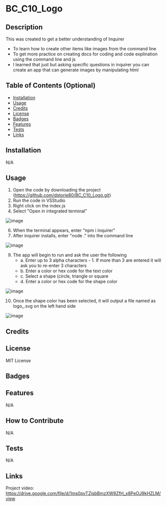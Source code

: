 # BC_C10_Logo

## Description

This was created to get a better understanding of Inquirer 

- To learn how to create other items like images from the command line
- To get more practice on creating docs for coding and code explination using the command line and js
- I learned that just but asking specific questions in inquirer you can create an app that can generate images by manipulating html

## Table of Contents (Optional)

- [Installation](#installation)
- [Usage](#usage)
- [Credits](#credits)
- [License](#license)
- [Badges](#badges)
- [Features](#features)
- [Tests](#tests)
- [Links](#links)

## Installation

N/A

## Usage

1. Open the code by downloading the project (https://github.com/dstorie80/BC_C10_Logo.git)
2. Run the code in VSStudio
3. Right click on the index.js
4. Select "Open in integrated terminal"

![image](https://github.com/dstorie80/BC_C10_Logo/assets/149905416/e616cb16-6d5e-40f1-a4d3-b43e6a07128c)

6. When the terminal appears, enter "npm i inquirer"
7. After inquirer installs, enter "node ." into the command line

![image](https://github.com/dstorie80/BC_C10_Logo/assets/149905416/fce32415-f7d5-47c3-9403-d49ca7812323)

9. The app will begin to run and ask the user the following
     - a. Enter up to 3 alpha characters
           - 1. If more than 3 are entered it will ask you to re-enter 3 characters
     - b. Enter a color or hex code for the text color
     - c. Select a shape (circle, triangle or square
     - d. Enter a color or hex code for the shape color

![image](https://github.com/dstorie80/BC_C10_Logo/assets/149905416/e97977e4-7c48-4214-881a-c2ceba327c26)

10. Once the shape color has been selected, it will output a file named as logo_<shape>.svg on the left hand side

![image](https://github.com/dstorie80/BC_C10_Logo/assets/149905416/f75aa9c6-5e47-4bc0-93c9-cb2a6fb177c3)


## Credits

## License

MIT License

## Badges

## Features

N/A

## How to Contribute

N/A

## Tests

N/A

## Links

Project video: https://drive.google.com/file/d/1ms0pvTZjsbBmzXW9ZfH_x8PeOJ9kHZLM/view


